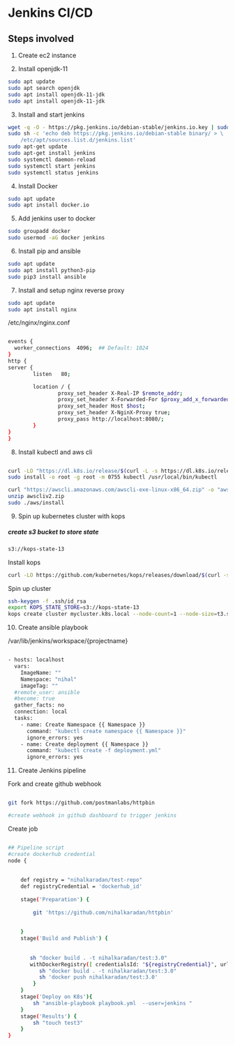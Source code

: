 # Jenkins CI/CD 

## Steps involved

1. Create ec2 instance

2. Install openjdk-11

```bash
sudo apt update
sudo apt search openjdk
sudo apt install openjdk-11-jdk
sudo apt install openjdk-11-jdk
```
3. Install and start jenkins 

```bash
wget -q -O - https://pkg.jenkins.io/debian-stable/jenkins.io.key | sudo apt-key add -
sudo sh -c 'echo deb https://pkg.jenkins.io/debian-stable binary/ > \
    /etc/apt/sources.list.d/jenkins.list'
sudo apt-get update
sudo apt-get install jenkins
sudo systemctl daemon-reload
sudo systemctl start jenkins
sudo systemctl status jenkins
```
4. Install Docker

```bash
sudo apt update
sudo apt install docker.io
```
5. Add jenkins user to docker

```bash
sudo groupadd docker
sudo usermod -aG docker jenkins
```

6. Install pip and ansible

```bash
sudo apt update
sudo apt install python3-pip
sudo pip3 install ansible
```
7. Install and setup nginx reverse proxy

```bash
sudo apt update
sudo apt install nginx

```
/etc/nginx/nginx.conf

```bash

events {
  worker_connections  4096;  ## Default: 1024
}
http {
server {
        listen   80;

        location / {
                proxy_set_header X-Real-IP $remote_addr;
                proxy_set_header X-Forwarded-For $proxy_add_x_forwarded_for;
                proxy_set_header Host $host;
                proxy_set_header X-NginX-Proxy true;
                proxy_pass http://localhost:8080/;
        }
}
}

```

8. Install kubectl and aws cli

```bash

curl -LO "https://dl.k8s.io/release/$(curl -L -s https://dl.k8s.io/release/stable.txt)/bin/linux/amd64/kubectl"
sudo install -o root -g root -m 0755 kubectl /usr/local/bin/kubectl

curl "https://awscli.amazonaws.com/awscli-exe-linux-x86_64.zip" -o "awscliv2.zip"
unzip awscliv2.zip
sudo ./aws/install
```
9. Spin up kubernetes cluster with kops
##### create s3 bucket to store state
```bash
s3://kops-state-13
```
Install kops

```bash
curl -LO https://github.com/kubernetes/kops/releases/download/$(curl -s https://api.github.com/repos/kubernetes/kops/releases/latest | grep tag_name | cut -d '"' -f 4)/kops-linux-amd64

```
Spin up cluster

```bash
ssh-keygen -f .ssh/id_rsa
export KOPS_STATE_STORE=s3://kops-state-13
kops create cluster mycluster.k8s.local --node-count=1 --node-size=t3.small --master-size=t3.small --zones ap-south-1a --yes
```
10. Create ansible playbook

/var/lib/jenkins/workspace/{projectname}

```bash

- hosts: localhost
  vars:
    ImageName: ""
    Namespace: "nihal"
    imageTag: ""
  #remote_user: ansible
  #become: true
  gather_facts: no
  connection: local
  tasks:
    - name: Create Namespace {{ Namespace }}
      command: "kubectl create namespace {{ Namespace }}"
      ignore_errors: yes
    - name: Create deployment {{ Namespace }}
      command: "kubectl create -f deployment.yml"
      ignore_errors: yes


```
11. Create Jenkins pipeline

Fork and create github webhook
```bash

git fork https://github.com/postmanlabs/httpbin

#create webhook in github dashboard to trigger jenkins

```
Create job 

```bash

## Pipeline script
#create dockerhub credential
node {
    
    
    def registry = "nihalkaradan/test-repo"
    def registryCredential = 'dockerhub_id'
  
    stage('Preparation') { 
        
        git 'https://github.com/nihalkaradan/httpbin'
        
        
    }
    stage('Build and Publish') {
        
        
       sh "docker build . -t nihalkaradan/test:3.0"
       withDockerRegistry([ credentialsId: "${registryCredential}", url: "" ]) {
          sh "docker build . -t nihalkaradan/test:3.0"
          sh 'docker push nihalkaradan/test:3.0'
        }
    }
    stage('Deploy on K8s'){
        sh "ansible-playbook playbook.yml  --user=jenkins "
    }
    stage('Results') {
        sh "touch test3"
    }
}


```



